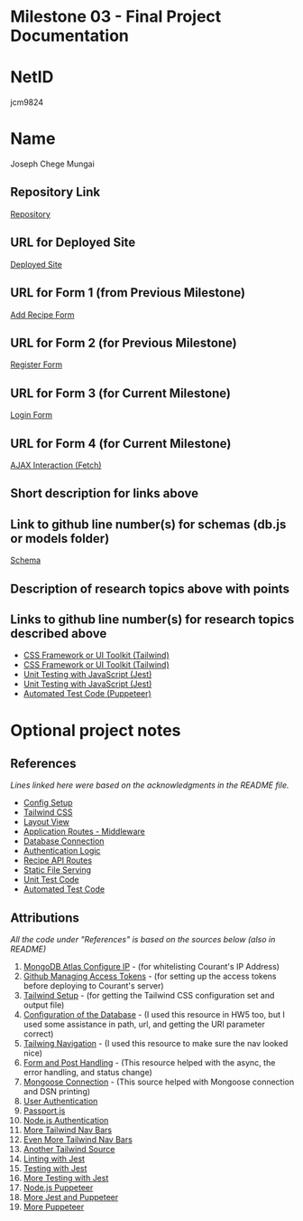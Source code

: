 # Milestone 03 - Final Project Documentation

# NetID
jcm9824

# Name
Joseph Chege Mungai

## Repository Link
[Repository](https://github.com/nyu-csci-ua-0467-001-002-fall-2024/final-project-JosephChege4.git)

## URL for Deployed Site
[Deployed Site](http://linserv1.cims.nyu.edu:12174/)

## URL for Form 1 (from Previous Milestone)
[Add Recipe Form](http://linserv1.cims.nyu.edu:12174/add-recipe)

## URL for Form 2 (for Previous Milestone)
[Register Form](http://linserv1.cims.nyu.edu:12174/register)

## URL for Form 3 (for Current Milestone)
[Login Form](http://linserv1.cims.nyu.edu:12174/login)

## URL for Form 4 (for Current Milestone)
[AJAX Interaction (Fetch)](http://linserv1.cims.nyu.edu:12174/)

## Short description for links above

## Link to github line number(s) for schemas (db.js or models folder)
[Schema](https://github.com/nyu-csci-ua-0467-001-002-fall-2024/final-project-JosephChege4/blob/master/src/db.js#L18-L43)

## Description of research topics above with points

## Links to github line number(s) for research topics described above 
- [CSS Framework or UI Toolkit (Tailwind)](https://github.com/nyu-csci-ua-0467-001-002-fall-2024/final-project-JosephChege4/blob/master/src/public/css/tailwind.css#L1-L3)
- [CSS Framework or UI Toolkit (Tailwind)](https://github.com/nyu-csci-ua-0467-001-002-fall-2024/final-project-JosephChege4/blob/master/tailwind.config.js#L1-L10)
- [Unit Testing with JavaScript (Jest)](https://github.com/nyu-csci-ua-0467-001-002-fall-2024/final-project-JosephChege4/blob/master/tests/app.test.js#L79-L122)
- [Unit Testing with JavaScript (Jest)](https://github.com/nyu-csci-ua-0467-001-002-fall-2024/final-project-JosephChege4/blob/master/jest.config.js)
- [Automated Test Code (Puppeteer)](https://github.com/nyu-csci-ua-0467-001-002-fall-2024/final-project-JosephChege4/blob/master/tests/functional/functional.test.js#L1-L49)

# Optional project notes 


## References
*Lines linked here were based on the acknowledgments in the README file.*

- [Config Setup](https://github.com/nyu-csci-ua-0467-001-002-fall-2024/final-project-JosephChege4/blob/master/src/config.mjs#L3-L7)
- [Tailwind CSS](https://github.com/nyu-csci-ua-0467-001-002-fall-2024/final-project-JosephChege4/blob/master/src/public/css/tailwind.css#L1-L3)
- [Layout View](https://github.com/nyu-csci-ua-0467-001-002-fall-2024/final-project-JosephChege4/blob/master/src/views/layout.hbs#L1-L18)
- [Application Routes - Middleware](https://github.com/nyu-csci-ua-0467-001-002-fall-2024/final-project-JosephChege4/blob/master/src/app.mjs#L47-L58)
- [Database Connection](https://github.com/nyu-csci-ua-0467-001-002-fall-2024/final-project-JosephChege4/blob/master/src/db.js#L5-L8)
- [Authentication Logic](https://github.com/nyu-csci-ua-0467-001-002-fall-2024/final-project-JosephChege4/blob/master/src/app.mjs#L90-L115)
- [Recipe API Routes](https://github.com/nyu-csci-ua-0467-001-002-fall-2024/final-project-JosephChege4/blob/master/src/app.mjs#L45-L77)
- [Static File Serving](https://github.com/nyu-csci-ua-0467-001-002-fall-2024/final-project-JosephChege4/blob/master/src/app.mjs#L24-L32)
- [Unit Test Code](https://github.com/nyu-csci-ua-0467-001-002-fall-2024/final-project-JosephChege4/blob/master/tests/app.test.js#L79-L122)
- [Automated Test Code](https://github.com/nyu-csci-ua-0467-001-002-fall-2024/final-project-JosephChege4/blob/master/tests/functional/functional.test.js#L1-L49)

## Attributions 
*All the code under "References" is based on the sources below (also in README)*

1. [MongoDB Atlas Configure IP](https://www.mongodb.com/docs/atlas/security/ip-access-list/#add-ip-access-list-entries) - (for whitelisting Courant's IP Address)
2. [Github Managing Access Tokens](https://docs.github.com/en/authentication/keeping-your-account-and-data-secure/managing-your-personal-access-tokens#creating-a-personal-access-token-classic) - (for setting up the access tokens before deploying to Courant's server)
3. [Tailwind Setup](https://tailwindcss.com/docs/content-configuration) - (for getting the Tailwind CSS configuration set and output file)
4. [Configuration of the Database](https://stackoverflow.com/questions/55267494/the-uri-parameter-to-openuri-must-be-a-string-got-undefined) - (I used this resource in HW5 too, but I used some assistance in path, url, and getting the URI parameter correct)
5. [Tailwing Navigation](https://tailwindui.com/components/application-ui/navigation/navbars) - (I used this resource to make sure the nav looked nice)
6. [Form and Post Handling](https://stackoverflow.com/questions/58566856/res-status-500-message-internal-server-error-find-product-by-name-and-price) - (This resource helped with the async, the error handling, and status change)
7. [Mongoose Connection](https://mongoosejs.com/docs/connections.html) - (This source helped with Mongoose connection and DSN printing)
8. [User Authentication](https://www.selcukguler.com/blog/passportjs-user-authentication-expressjs-guide)
9. [Passport.js](https://www.passportjs.org/howtos/password/)
10. [Node.js Authentication](https://heynode.com/tutorial/authenticate-users-node-expressjs-and-passportjs/)
11. [More Tailwind Nav Bars](https://wpdean.com/tailwind-navbar/)
12. [Even More Tailwind Nav Bars](https://code2care.org/tutorial/step-by-step-navigation-bar-pure-html-css-js/)
13. [Another Tailwind Source](https://www.kindacode.com/article/tailwind-css-create-a-responsive-top-navigation-menu)
14. [Linting with Jest](https://stackoverflow.com/questions/44611190/using-jest-in-my-react-app-describe-is-not-defined)
15. [Testing with Jest](https://dev.to/nedsoft/testing-nodejs-express-api-with-jest-and-supertest-1km6)
16. [More Testing with Jest](https://www.freecodecamp.org/news/how-to-test-in-express-and-mongoose-apps/)
17. [Node.js Puppeteer](https://www.digitalocean.com/community/tutorials/how-to-write-end-to-end-tests-in-node-js-using-puppeteer-and-jest)
18. [More Jest and Puppeteer](https://blog.logrocket.com/end-to-end-testing-react-jest-puppeteer)
19. [More Puppeteer](https://www.headspin.io/blog/testing-with-puppeteer-a-complete-guide)
